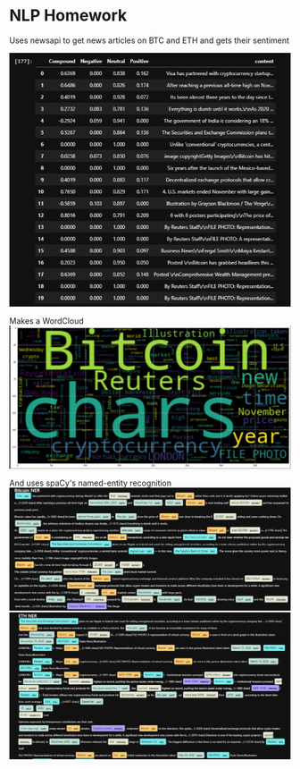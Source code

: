 # NLP Homework

Uses newsapi to get news articles on BTC and ETH and gets their sentiment

![Sentiment](img/btc_sentiment.png)

Makes a WordCloud
![WordCloud](img/wordcloud.png)

And uses spaCy's named-entity recognition
![BTC NER](img/btc_ner.png)
![ETH NER](img/eth_ner.png)